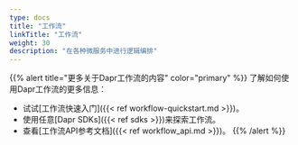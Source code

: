 ```yaml
---
type: docs
title: "工作流"
linkTitle: "工作流"
weight: 30
description: "在各种微服务中进行逻辑编排"
---
```


{{% alert title="更多关于Dapr工作流的内容" color="primary" %}}
了解如何使用Dapr工作流的更多信息：
- 试试[工作流快速入门]({{< ref workflow-quickstart.md >}})。
- 使用任意[Dapr SDKs]({{< ref sdks >}})来探索工作流。
- 查看[工作流API参考文档]({{< ref workflow_api.md >}})。
{{% /alert %}}